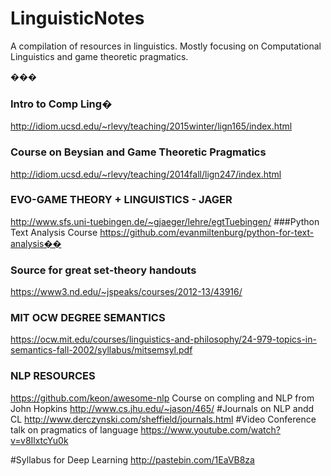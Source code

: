 # LinguisticNotes
A compilation of resources in linguistics. Mostly focusing on Computational Linguistics and game theoretic pragmatics. 

���

### Intro to Comp Ling�
http://idiom.ucsd.edu/~rlevy/teaching/2015winter/lign165/index.html
### Course on Beysian and Game Theoretic Pragmatics
http://idiom.ucsd.edu/~rlevy/teaching/2014fall/lign247/index.html
### EVO-GAME THEORY + LINGUISTICS - JAGER
http://www.sfs.uni-tuebingen.de/~gjaeger/lehre/egtTuebingen/
###Python Text Analysis Course
https://github.com/evanmiltenburg/python-for-text-analysis��
### Source for great set-theory handouts
https://www3.nd.edu/~jspeaks/courses/2012-13/43916/

### MIT OCW DEGREE SEMANTICS 
https://ocw.mit.edu/courses/linguistics-and-philosophy/24-979-topics-in-semantics-fall-2002/syllabus/mitsemsyl.pdf
### NLP RESOURCES
https://github.com/keon/awesome-nlp
Course on compling and NLP from John Hopkins
http://www.cs.jhu.edu/~jason/465/
#Journals on NLP andd CL 
http://www.derczynski.com/sheffield/journals.html
#Video Conference talk on pragmatics of language
https://www.youtube.com/watch?v=v8IlxtcYu0k

#Syllabus for Deep Learning
http://pastebin.com/1EaVB8za
